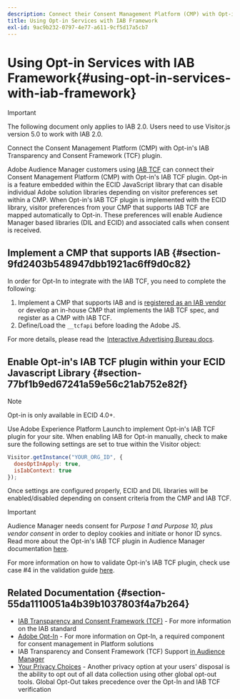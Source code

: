 ```yaml
---
description: Connect their Consent Management Platform (CMP) with Opt-in’s Audience Manager plugin for IAB Transparency and Consent Framework (TCF).
title: Using Opt-in Services with IAB Framework
exl-id: 9ac9b232-0797-4e77-a611-9cf5d17a5cb7
---
```

# Using Opt-in Services with IAB Framework{#using-opt-in-services-with-iab-framework}

>[!IMPORTANT]
>
>The following document only applies to IAB 2.0. Users need to use Visitor.js version 5.0 to work with IAB 2.0.

Connect the Consent Management Platform (CMP) with Opt-in's IAB Transparency and Consent Framework (TCF) plugin.

Adobe Audience Manager customers using [IAB TCF](https://iabtechlab.com/standards/gdpr-transparency-and-consent-framework/) can connect their Consent Management Platform (CMP) with Opt-in's IAB TCF plugin. Opt-in is a feature embedded within the ECID JavaScript library that can disable individual Adobe solution libraries depending on visitor preferences set within a CMP. When Opt-in's IAB TCF plugin is implemented with the ECID library, visitor preferences from your CMP that supports IAB TCF are mapped automatically to Opt-in. These preferences will enable Audience Manager based libraries (DIL and ECID) and associated calls when consent is received.

## Implement a CMP that supports IAB {#section-9fd2403b548947dbb1921ac6ff9d0c82}

In order for Opt-In to integrate with the IAB TCF, you need to complete the following:

1. Implement a CMP that supports IAB and is [registered as an IAB vendor](https://vendorlist.consensu.org/vendorlist.json) or develop an in-house CMP that implements the IAB TCF spec, and register as a CMP with IAB TCF.
1. Define/Load the `__tcfapi` before loading the Adobe JS.

For more details, please read the  [Interactive Advertising Bureau docs](https://github.com/InteractiveAdvertisingBureau/GDPR-Transparency-and-Consent-Framework/blob/master/TCFv2/TCF-Implementation-Guidelines.md).

## Enable Opt-in's IAB TCF plugin within your ECID Javascript Library {#section-77bf1b9ed67241a59e56c21ab752e82f}

>[!NOTE]
>
>Opt-in is only available in ECID 4.0+.

Use Adobe Experience Platform Launch to implement Opt-in's IAB TCF plugin for your site. When enabling IAB for Opt-in manually, check to make sure the following settings are set to true within the Visitor object:

```javascript
Visitor.getInstance("YOUR_ORG_ID", {  
  doesOptInApply: true,
  isIabContext: true
});
```

Once settings are configured properly, ECID and DIL libraries will be enabled/disabled depending on consent criteria from the CMP and IAB TCF.

>[!IMPORTANT]
>
>Audience Manager needs consent for *Purpose 1 and Purpose 10, plus vendor consent* in order to deploy cookies and initiate or honor ID syncs. Read more about the Opt-in's IAB TCF plugin in Audience Manager documentation [here](https://docs.adobe.com/help/en/audience-manager/user-guide/overview/gdpr/aam-iab-plugin.html).

For more information on how to validate Opt-in's IAB TCF plugin, check use case #4 in the validation guide [here](../../implementation-guides/opt-in-service/testing-optin-and-iab-plugin.md#section-ca5c6f92fbdf4fd29b4acb6b644efbd0).

## Related Documentation {#section-55da1110051a4b39b1037803f4a7b264}

* [IAB Transparency and Consent Framework (TCF)](https://iabtechlab.com/standards/gdpr-transparency-and-consent-framework/) - For more information on the IAB standard 
* [Adobe Opt-In](../../implementation-guides/opt-in-service/optin-overview.md#concept-f9b5db0d27a245fbadd3e19162319360) - For more information on Opt-In, a required component for consent management in Platform solutions 
* IAB Transparency and Consent Framework (TCF) Support [in Audience Manager](https://docs.adobe.com/content/help/en/audience-manager/user-guide/overview/data-privacy/consent-management/aam-iab-plugin.html) 
* [Your Privacy Choices](https://www.adobe.com/privacy/opt-out.html#customeruse) - Another privacy option at your users' disposal is the ability to opt out of all data collection using other global opt-out tools. Global Opt-Out takes precedence over the Opt-In and IAB TCF verification
